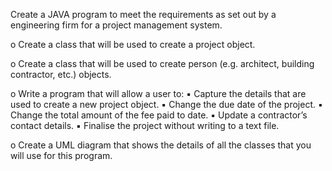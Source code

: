 Create a JAVA program to meet the requirements as set out by a engineering firm for a project management system.

o Create a class that will be used to create a project object.

o Create a class that will be used to create person (e.g. architect, building contractor, etc.) objects.

o Write a program that will allow a user to: ▪ Capture the details that are used to create a new project object. ▪ Change the due date of the project. ▪ Change the total amount of the fee paid to date. ▪ Update a contractor’s contact details. ▪ Finalise the project without writing to a text file.

o Create a UML diagram that shows the details of all the classes that you will use for this program.
